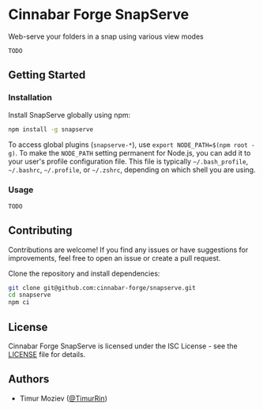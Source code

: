# Cinnabar Forge SnapServe

Web-serve your folders in a snap using various view modes

```
TODO
```

## Getting Started

### Installation

Install SnapServe globally using npm:

```bash
npm install -g snapserve
```

To access global plugins (`snapserve-*`), use `export NODE_PATH=$(npm root -g)`. To make the `NODE_PATH` setting permanent for Node.js, you can add it to your user's profile configuration file. This file is typically `~/.bash_profile`, `~/.bashrc`, `~/.profile`, or `~/.zshrc`, depending on which shell you are using.

### Usage

```
TODO
```

## Contributing

Contributions are welcome! If you find any issues or have suggestions for improvements, feel free to open an issue or create a pull request.

Clone the repository and install dependencies:

```bash
git clone git@github.com:cinnabar-forge/snapserve.git
cd snapserve
npm ci
```

## License

Cinnabar Forge SnapServe is licensed under the ISC License - see the [LICENSE](LICENSE) file for details.

## Authors

- Timur Moziev ([@TimurRin](https://github.com/TimurRin))
